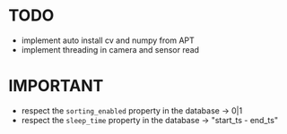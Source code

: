 # TODO

- implement auto install cv and numpy from APT
- implement threading in camera and sensor read

# IMPORTANT

- respect the `sorting_enabled` property in the database -> 0|1
- respect the `sleep_time` property in the database -> "start_ts - end_ts"
